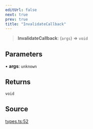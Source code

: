 ```yaml
---
editUrl: false
next: true
prev: true
title: "InvalidateCallback"
---
```


> **InvalidateCallback**: (`args`) => `void`

## Parameters

• **args**: `unknown`

## Returns

`void`

## Source

[types.ts:52](https://github.com/chord-ts/rpc/blob/0637e5c/src/types.ts#L52)
